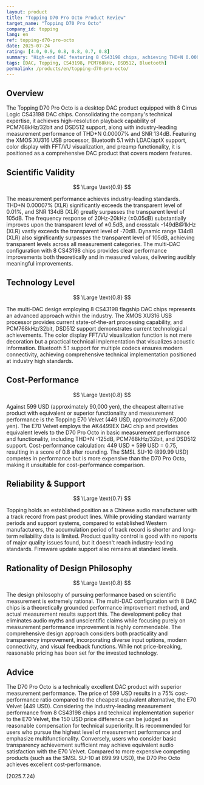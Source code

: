 ```yaml
---
layout: product
title: "Topping D70 Pro Octo Product Review"
target_name: "Topping D70 Pro Octo"
company_id: topping
lang: en
ref: topping-d70-pro-octo
date: 2025-07-24
rating: [4.0, 0.9, 0.8, 0.8, 0.7, 0.8]
summary: "High-end DAC featuring 8 CS43198 chips, achieving THD+N 0.00007% and SNR 134dB measurement performance. Excellent scientific validity and technology level, but slightly disadvantaged in price compared to equivalent products."
tags: [DAC, Topping, CS43198, PCM768kHz, DSD512, Bluetooth]
permalink: /products/en/topping-d70-pro-octo/
---
```


## Overview

The Topping D70 Pro Octo is a desktop DAC product equipped with 8 Cirrus Logic CS43198 DAC chips. Consolidating the company's technical expertise, it achieves high-resolution playback capability of PCM768kHz/32bit and DSD512 support, along with industry-leading measurement performance of THD+N 0.00007% and SNR 134dB. Featuring the XMOS XU316 USB processor, Bluetooth 5.1 with LDAC/aptX support, color display with FFT/VU visualization, and preamp functionality, it is positioned as a comprehensive DAC product that covers modern features.

## Scientific Validity

$$ \Large \text{0.9} $$

The measurement performance achieves industry-leading standards. THD+N 0.00007% (XLR) significantly exceeds the transparent level of 0.01%, and SNR 134dB (XLR) greatly surpasses the transparent level of 105dB. The frequency response of 20Hz-20kHz (±0.05dB) substantially improves upon the transparent level of ±0.5dB, and crosstalk -149dB@1kHz (XLR) vastly exceeds the transparent level of -70dB. Dynamic range 134dB (XLR) also significantly surpasses the transparent level of 105dB, achieving transparent levels across all measurement categories. The multi-DAC configuration with 8 CS43198 chips provides clear performance improvements both theoretically and in measured values, delivering audibly meaningful improvements.

## Technology Level

$$ \Large \text{0.8} $$

The multi-DAC design employing 8 CS43198 flagship DAC chips represents an advanced approach within the industry. The XMOS XU316 USB processor provides current state-of-the-art processing capability, and PCM768kHz/32bit, DSD512 support demonstrates current technological achievements. The color display FFT/VU visualization function is not mere decoration but a practical technical implementation that visualizes acoustic information. Bluetooth 5.1 support for multiple codecs ensures modern connectivity, achieving comprehensive technical implementation positioned at industry high standards.

## Cost-Performance

$$ \Large \text{0.8} $$

Against 599 USD (approximately 90,000 yen), the cheapest alternative product with equivalent or superior functionality and measurement performance is the Topping E70 Velvet (449 USD, approximately 67,000 yen). The E70 Velvet employs the AK4499EX DAC chip and provides equivalent levels to the D70 Pro Octo in basic measurement performance and functionality, including THD+N -125dB, PCM768kHz/32bit, and DSD512 support. Cost-performance calculation: 449 USD ÷ 599 USD = 0.75, resulting in a score of 0.8 after rounding. The SMSL SU-10 (899.99 USD) competes in performance but is more expensive than the D70 Pro Octo, making it unsuitable for cost-performance comparison.

## Reliability & Support

$$ \Large \text{0.7} $$

Topping holds an established position as a Chinese audio manufacturer with a track record from past product lines. While providing standard warranty periods and support systems, compared to established Western manufacturers, the accumulation period of track record is shorter and long-term reliability data is limited. Product quality control is good with no reports of major quality issues found, but it doesn't reach industry-leading standards. Firmware update support also remains at standard levels.

## Rationality of Design Philosophy

$$ \Large \text{0.8} $$

The design philosophy of pursuing performance based on scientific measurement is extremely rational. The multi-DAC configuration with 8 DAC chips is a theoretically grounded performance improvement method, and actual measurement results support this. The development policy that eliminates audio myths and unscientific claims while focusing purely on measurement performance improvement is highly commendable. The comprehensive design approach considers both practicality and transparency improvement, incorporating diverse input options, modern connectivity, and visual feedback functions. While not price-breaking, reasonable pricing has been set for the invested technology.

## Advice

The D70 Pro Octo is a technically excellent DAC product with superior measurement performance. The price of 599 USD results in a 75% cost-performance ratio compared to the cheapest equivalent alternative, the E70 Velvet (449 USD). Considering the industry-leading measurement performance from 8 CS43198 chips and technical implementation superior to the E70 Velvet, the 150 USD price difference can be judged as reasonable compensation for technical superiority. It is recommended for users who pursue the highest level of measurement performance and emphasize multifunctionality. Conversely, users who consider basic transparency achievement sufficient may achieve equivalent audio satisfaction with the E70 Velvet. Compared to more expensive competing products (such as the SMSL SU-10 at 899.99 USD), the D70 Pro Octo achieves excellent cost-performance.

(2025.7.24)